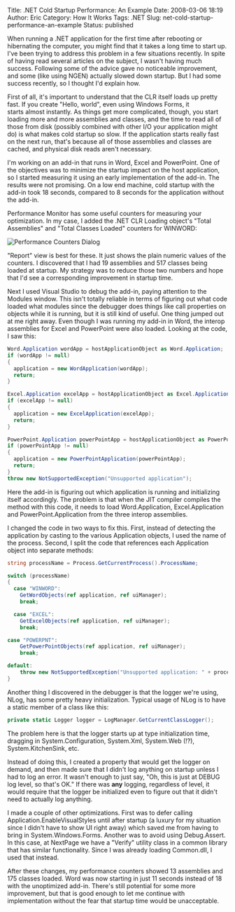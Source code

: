 Title: .NET Cold Startup Performance: An Example
Date: 2008-03-06 18:19
Author: Eric
Category: How It Works
Tags: .NET
Slug: net-cold-startup-performance-an-example
Status: published

When running a .NET application for the first time after rebooting or
hibernating the computer, you might find that it takes a long time to
start up. I've been trying to address this problem in a few situations
recently. In spite of having read several articles on the subject, I
wasn't having much success. Following some of the advice gave no
noticeable improvement, and some (like using NGEN) actually slowed down
startup. But I had some success recently, so I thought I'd explain how.

<!--more-->

First of all, it's important to understand that the CLR itself loads up
pretty fast. If you create "Hello, world", even using Windows Forms, it
starts almost instantly. As things get more complicated, though, you
start loading more and more assemblies and classes, and the time to read
all of those from disk (possibly combined with other I/O your
application might do) is what makes cold startup so slow. If the
application starts really fast on the next run, that's because all of
those assemblies and classes are cached, and physical disk reads aren't
necessary.

I'm working on an add-in that runs in Word, Excel and PowerPoint. One of
the objectives was to minimize the startup impact on the host
application, so I started measuring it using an early implementation of
the add-in. The results were not promising. On a low end machine, cold
startup with the add-in took 18 seconds, compared to 8 seconds for the
application without the add-in.

Performance Monitor has some useful counters for measuring your
optimization. In my case, I added the .NET CLR Loading object's "Total
Assemblies" and "Total Classes Loaded" counters for WINWORD:

![Performance Counters
Dialog]({filename}/images/cold-start-add-counters.jpg)

"Report" view is best for these. It just shows the plain numeric values
of the counters. I discovered that I had 19 assemblies and 517 classes
being loaded at startup. My strategy was to reduce those two numbers and
hope that I'd see a corresponding improvement in startup time.

Next I used Visual Studio to debug the add-in, paying attention to the
Modules window. This isn't totally reliable in terms of figuring out
what code loaded what modules since the debugger does things like call
properties on objects while it is running, but it is still kind of
useful. One thing jumped out at me right away. Even though I was running
my add-in in Word, the interop assemblies for Excel and PowerPoint were
also loaded. Looking at the code, I saw this:

```csharp
Word.Application wordApp = hostApplicationObject as Word.Application;
if (wordApp != null)
{
  application = new WordApplication(wordApp);
  return;
} 

Excel.Application excelApp = hostApplicationObject as Excel.Application;
if (excelApp != null)
{
  application = new ExcelApplication(excelApp);
  return;
}  

PowerPoint.Application powerPointApp = hostApplicationObject as PowerPoint.Application;
if (powerPointApp != null)
{
  application = new PowerPointApplication(powerPointApp);
  return;
}
throw new NotSupportedException("Unsupported application");
```

Here the add-in is figuring out which application is running and
initializing itself accordingly. The problem is that when the JIT
compiler compiles the method with this code, it needs to load
Word.Application, Excel.Application and PowerPoint.Application from the
three interop assemblies.

I changed the code in two ways to fix this. First, instead of detecting
the application by casting to the various Application objects, I used
the name of the process. Second, I split the code that references each
Application object into separate methods:

```csharp
string processName = Process.GetCurrentProcess().ProcessName;  

switch (processName)
{
  case "WINWORD":
    GetWordObjects(ref application, ref uiManager);
    break;   

  case "EXCEL":
    GetExcelObjects(ref application, ref uiManager);
    break;  

case "POWERPNT":
    GetPowerPointObjects(ref application, ref uiManager);
    break;  

default:
    throw new NotSupportedException("Unsupported application: " + processName);
}
```

Another thing I discovered in the debugger is that the logger we're
using, NLog, has some pretty heavy initialization. Typical usage of NLog
is to have a static member of a class like this:

```csharp
private static Logger logger = LogManager.GetCurrentClassLogger();
```

The problem here is that the logger starts up at type initialization
time, dragging in System.Configuration, System.Xml, System.Web (!?),
System.KitchenSink, etc.

Instead of doing this, I created a property that would get the logger on
demand, and then made sure that I didn't log anything on startup unless
I had to log an error. It wasn't enough to just say, "Oh, this is just
at DEBUG log level, so that's OK." If there was **any** logging,
regardless of level, it would require that the logger be initialized
even to figure out that it didn't need to actually log anything.

I made a couple of other optimizations. First was to defer calling
Application.EnableVisualStyles until after startup (a luxury for my
situation since I didn't have to show UI right away) which saved me from
having to bring in System.Windows.Forms. Another was to avoid using
Debug.Assert. In this case, at NextPage we have a "Verify" utility class
in a common library that has similar functionality. Since I was already
loading Common.dll, I used that instead.

After these changes, my performance counters showed 13 assemblies and
175 classes loaded. Word was now starting in just 11 seconds instead of
18 with the unoptimized add-in. There's still potential for some more
improvement, but that is good enough to let me continue with
implementation without the fear that startup time would be unacceptable.
